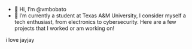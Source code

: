 - 👋 Hi, I’m @vmbobato
- 👀 I’m currently a student at Texas A&M University, I consider myself a tech enthusiast, from electronics to cybersecurity.
      Here are a few projects that I worked or am working on!

i love jayjay

<!---
vmbobato/vmbobato is a ✨ special ✨ repository because its `README.md` (this file) appears on your GitHub profile.
You can click the Preview link to take a look at your changes.
--->
